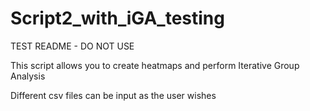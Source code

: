# Script2_with_iGA_testing

TEST README - DO NOT USE

This script allows you to create heatmaps and perform Iterative Group Analysis

Different csv files can be input as the user wishes

